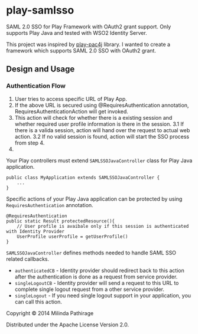 # play-samlsso

SAML 2.0 SSO for Play Framework with OAuth2 grant support. Only supports Play Java and tested with WSO2 Identity Server.

This project was inspired by [play-pac4j](https://github.com/leleuj/play-pac4j) library. I wanted to create a framework 
which supports SAML 2.0 SSO with OAuth2 grant. 

## Design and Usage

### Authentication Flow

1. User tries to access specific URL of Play App.
2. If the above URL is secured using @RequiresAuthentication annotation, RequiresAuthenticationAction will get invoked.
3. This action will check for whether there is a existing session and whether required user profile information is there
 in the session.
 3.1 If there is a valida session, action will hand over the request to actual web action.
 3.2 If no valid session is found, action will start the SSO process from step 4.
4. 

Your Play controllers must extend ```SAMLSSOJavaController``` class for Play Java application.

```
public class MyApplication extends SAMLSSOJavaController {
    ...
}
```

Specific actions of your Play Java application can be protected by using ```RequiresAuthentication``` annotation.

```
@RequiresAuthentication
public static Result protectedResource(){
    // User profile is avaibale only if this session is authenticated with Identity Provider
    UserProfile userProfile = getUserProfile()
}
```

```SAMLSSOJavaController``` defines methods needed to handle SAML SSO related callbacks.
 
 * ```authenticatedCB``` - Identity provider should redirect back to this action after the authentication is done as a request from service provider. 
 * ```singleLogoutCB``` - Identity provider will send a request to this URL to complete single logout request from a other service provider.
 * ```singleLogout``` - If you need single logout support in your application, you can call this action.



Copyright © 2014 Milinda Pathirage

Distributed under the Apache License Version 2.0.
